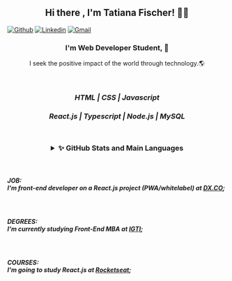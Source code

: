 <h2 align="center"> Hi there , I'm Tatiana Fischer! 👋💙 </h2>

[![Github](https://img.shields.io/badge/-Github-000?style=flat&logo=Github&logoColor=white)](https://github.com/TatianaFischer)
[![Linkedin](https://img.shields.io/badge/-LinkedIn-blue?style=flat&logo=Linkedin&logoColor=white)](https://www.linkedin.com/in/tatianaffischer/)
[![Gmail](https://img.shields.io/badge/-Gmail-c14438?style=flat&logo=Gmail&logoColor=white)](mailto:tatiana.fischer@acad.pucrs.br)

<h3 align="center"> I'm Web Developer Student, 🚀 </h3>
<p align="center"> I seek the positive impact of the world through technology.🌎 </p>

 
 <br/>
 
<i> <h3 align="center">    HTML | CSS | Javascript <p> </h3>
 <h3 align="center"> React.js | Typescript | Node.js | MySQL <p> </i>
 
 <br/>
<details align="center">
  <summary ><b>✨ GitHub Stats and Main Languages</b></summary>

 
 
  ![TatianaFischer's GitHub stats](https://github-readme-stats.vercel.app/api?username=TatianaFischer&show_icons=true&theme=default)


 

  ![Top Langs](https://github-readme-stats.vercel.app/api/top-langs/?username=TatianaFischer&layout=)
</details>

 <br/><h5 align="left">JOB: </br>I'm front-end developer on a React.js project (PWA/whitelabel) at [DX.CO](http://marketing.4all.com/dxco);</h5>
 <br/><h5 align="left">DEGREES: </br>I'm currently studying Front-End MBA at [IGTI](https://www.igti.com.br/cursos/mba-em-desenvolvimento-front-end/); </h5>
  <br/><h5 align="left">COURSES: </br> I'm going to study React.js at [Rocketseat](https://rocketseat.com.br/);</h5>
 


